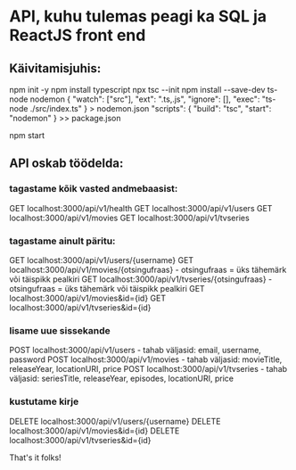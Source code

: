# API, kuhu tulemas peagi ka SQL ja ReactJS front end

## Käivitamisjuhis:
npm init -y
npm install typescript
npx tsc --init
npm install --save-dev ts-node nodemon
{
  "watch": ["src"],
  "ext": ".ts,.js",
  "ignore": [],
  "exec": "ts-node ./src/index.ts"
} > nodemon.json
"scripts": {
    "build": "tsc",
    "start": "nodemon"
} >> package.json

npm start

## API oskab töödelda:
### tagastame kõik vasted andmebaasist:
  GET localhost:3000/api/v1/health
  GET localhost:3000/api/v1/users
  GET localhost:3000/api/v1/movies
  GET localhost:3000/api/v1/tvseries
### tagastame ainult päritu:
GET localhost:3000/api/v1/users/{username}
GET localhost:3000/api/v1/movies/{otsingufraas} - otsingufraas = üks tähemärk või täispikk pealkiri
GET localhost:3000/api/v1/tvseries/{otsingufraas} - otsingufraas = üks tähemärk või täispikk pealkiri
GET localhost:3000/api/v1/movies&id={id}
GET localhost:3000/api/v1/tvseries&id={id}
### lisame uue sissekande
POST localhost:3000/api/v1/users - tahab väljasid: email, username, password
POST localhost:3000/api/v1/movies - tahab väljasid: movieTitle, releaseYear, locationURI, price
POST localhost:3000/api/v1/tvseries - tahab väljasid: seriesTitle, releaseYear, episodes, locationURI, price
### kustutame kirje
DELETE localhost:3000/api/v1/users/{username}
DELETE localhost:3000/api/v1/movies&id={id}
DELETE localhost:3000/api/v1/tvseries&id={id}

That's it folks!
